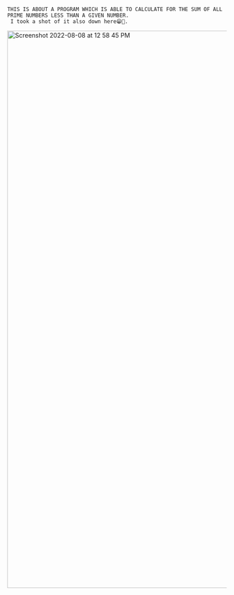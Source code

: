     THIS IS ABOUT A PROGRAM WHICH IS ABLE TO CALCULATE FOR THE SUM OF ALL PRIME NUMBERS LESS THAN A GIVEN NUMBER.
     I took a shot of it also down here😁🚀.
     
 <img width="1280" alt="Screenshot 2022-08-08 at 12 58 45 PM" src="https://user-images.githubusercontent.com/98413109/183423750-d3582724-bb68-4985-a429-f501603d8a80.png">




